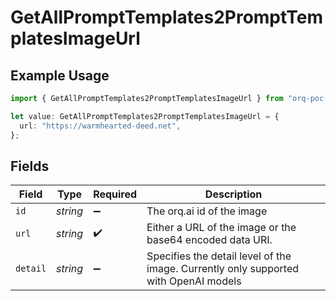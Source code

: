 # GetAllPromptTemplates2PromptTemplatesImageUrl

## Example Usage

```typescript
import { GetAllPromptTemplates2PromptTemplatesImageUrl } from "orq-poc-typescript-multi-env-version/models/operations";

let value: GetAllPromptTemplates2PromptTemplatesImageUrl = {
  url: "https://warmhearted-deed.net",
};
```

## Fields

| Field                                                                                | Type                                                                                 | Required                                                                             | Description                                                                          |
| ------------------------------------------------------------------------------------ | ------------------------------------------------------------------------------------ | ------------------------------------------------------------------------------------ | ------------------------------------------------------------------------------------ |
| `id`                                                                                 | *string*                                                                             | :heavy_minus_sign:                                                                   | The orq.ai id of the image                                                           |
| `url`                                                                                | *string*                                                                             | :heavy_check_mark:                                                                   | Either a URL of the image or the base64 encoded data URI.                            |
| `detail`                                                                             | *string*                                                                             | :heavy_minus_sign:                                                                   | Specifies the detail level of the image. Currently only supported with OpenAI models |